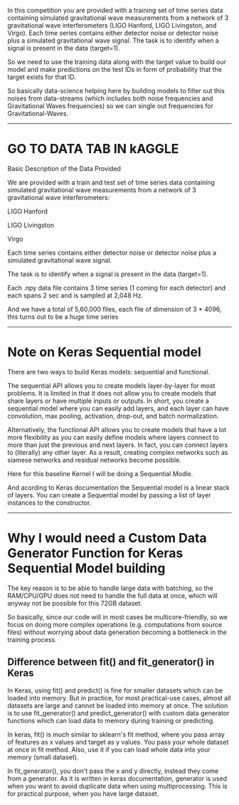 In this competition you are provided with a training set of time series data containing simulated gravitational wave measurements from a network of 3 gravitational wave interferometers (LIGO Hanford, LIGO Livingston, and Virgo). Each time series contains either detector noise or detector noise plus a simulated gravitational wave signal. The task is to identify when a signal is present in the data (target=1).

So we need to use the training data along with the target value to build our model and make predictions on the test IDs in form of probability that the target exists for that ID.

So basically data-science helping here by building models to filter out this noises from data-streams (which includes both noise frequencies and Gravitational Waves frequencies) so we can single out frequencies for Gravitational-Waves.

---

# GO TO DATA TAB IN kAGGLE

Basic Description of the Data Provided

We are provided with a train and test set of time series data containing simulated gravitational wave measurements from a network of 3 gravitational wave interferometers:

LIGO Hanford

LIGO Livingston

Virgo

Each time series contains either detector noise or detector noise plus a simulated gravitational wave signal.

The task is to identify when a signal is present in the data (target=1).

Each .npy data file contains 3 time series (1 coming for each detector) and each spans 2 sec and is sampled at 2,048 Hz.

And we have a total of 5,60,000 files, each file of dimension of 3 * 4096, this turns out to be a huge time series


---


# Note on Keras Sequential model

There are two ways to build Keras models: sequential and functional.

The sequential API allows you to create models layer-by-layer for most problems. It is limited in that it does not allow you to create models that share layers or have multiple inputs or outputs. In short, you create a sequential model where you can easily add layers, and each layer can have convolution, max pooling, activation, drop-­out, and batch normalization.

Alternatively, the functional API allows you to create models that have a lot more flexibility as you can easily define models where layers connect to more than just the previous and next layers. In fact, you can connect layers to (literally) any other layer. As a result, creating complex networks such as siamese networks and residual networks become possible.


Here for this baseline Kernel I will be doing a Sequential Modle.

And acording to Keras documentation the Sequential model is a linear stack of layers. You can create a Sequential model by passing a list of layer instances to the constructor.


---

# Why I would need a Custom Data Generator Function for Keras Sequential Model building

The key reason is to be able to handle large data with batching, so the RAM/CPU/GPU does not need to handle the full data at once, which will anyway not be possible for this 72GB dataset.

So basically, since our code will in most cases be multicore-friendly, so we focus on doing more complex operations (e.g. computations from source files) without worrying about data generation becoming a bottleneck in the training process.

## Difference between fit() and fit_generator() in Keras

In Keras, using fit() and predict() is fine for smaller datasets which can be loaded into memory. But in practice, for most practical-use cases, almost all datasets are large and cannot be loaded into memory at once. The solution is to use fit_generator() and predict_generator() with custom data generator functions which can load data to memory during training or predicting.

In keras, fit() is much similar to sklearn's fit method, where you pass array of features as x values and target as y values. You pass your whole dataset at once in fit method. Also, use it if you can load whole data into your memory (small dataset).

In fit_generator(), you don't pass the x and y directly, instead they come from a generator. As it is written in keras documentation, generator is used when you want to avoid duplicate data when using multiprocessing. This is for practical purpose, when you have large dataset.